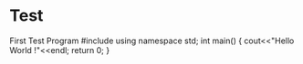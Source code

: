 # Test
First Test Program
#include<iostream>
using namespace std;
int main()
{
cout<<"Hello World !"<<endl;
return 0;
}
